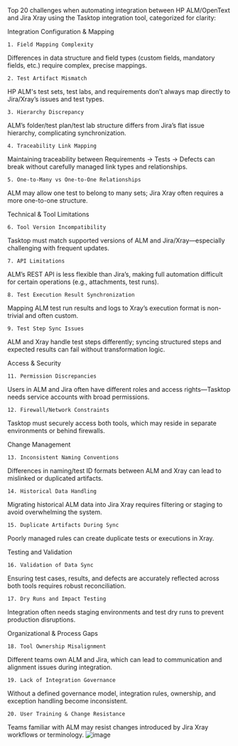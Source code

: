 

Top 20 challenges when automating integration between HP ALM/OpenText and Jira Xray using the Tasktop integration tool, categorized for clarity:

Integration Configuration & Mapping

	1. Field Mapping Complexity
Differences in data structure and field types (custom fields, mandatory fields, etc.) require complex, precise mappings.
	
	2. Test Artifact Mismatch
HP ALM's test sets, test labs, and requirements don’t always map directly to Jira/Xray’s issues and test types.
	
	3. Hierarchy Discrepancy
ALM’s folder/test plan/test lab structure differs from Jira’s flat issue hierarchy, complicating synchronization.
	
	4. Traceability Link Mapping
Maintaining traceability between Requirements → Tests → Defects can break without carefully managed link types and relationships.
	
	5. One-to-Many vs One-to-One Relationships
ALM may allow one test to belong to many sets; Jira Xray often requires a more one-to-one structure.

Technical & Tool Limitations

	6. Tool Version Incompatibility
Tasktop must match supported versions of ALM and Jira/Xray—especially challenging with frequent updates.
	
	7. API Limitations
ALM’s REST API is less flexible than Jira’s, making full automation difficult for certain operations (e.g., attachments, test runs).
	
	8. Test Execution Result Synchronization
Mapping ALM test run results and logs to Xray’s execution format is non-trivial and often custom.
	
	9. Test Step Sync Issues
ALM and Xray handle test steps differently; syncing structured steps and expected results can fail without transformation logic.
	

Access & Security

	11. Permission Discrepancies
Users in ALM and Jira often have different roles and access rights—Tasktop needs service accounts with broad permissions.
	
	12. Firewall/Network Constraints
Tasktop must securely access both tools, which may reside in separate environments or behind firewalls.

Change Management

	13. Inconsistent Naming Conventions
Differences in naming/test ID formats between ALM and Xray can lead to mislinked or duplicated artifacts.
	
	14. Historical Data Handling
Migrating historical ALM data into Jira Xray requires filtering or staging to avoid overwhelming the system.
	
	15. Duplicate Artifacts During Sync
Poorly managed rules can create duplicate tests or executions in Xray.
	

Testing and Validation

	16. Validation of Data Sync
Ensuring test cases, results, and defects are accurately reflected across both tools requires robust reconciliation.
	
	17. Dry Runs and Impact Testing
Integration often needs staging environments and test dry runs to prevent production disruptions.

Organizational & Process Gaps

	18. Tool Ownership Misalignment
Different teams own ALM and Jira, which can lead to communication and alignment issues during integration.
	
	19. Lack of Integration Governance
Without a defined governance model, integration rules, ownership, and exception handling become inconsistent.
	
	20. User Training & Change Resistance
Teams familiar with ALM may resist changes introduced by Jira Xray workflows or terminology.
![image](https://github.com/user-attachments/assets/f0087d9c-52c7-425a-a10b-01e735b20477)


